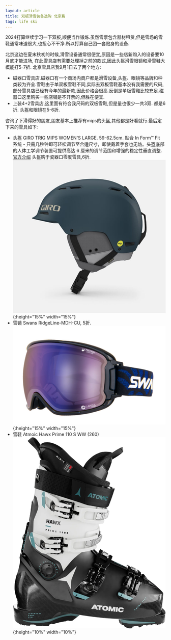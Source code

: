 ```yaml
---
layout: article
title: 双板滑雪装备选购 北京篇
tags: life ski
---
```


2024打算继续学习一下双板,顺便当作锻炼.虽然雪票包含器材租赁,但是雪场的雪鞋通常味道很大,也担心不干净.所以打算自己团一套贴身的设备.

<!--more-->

北京这边在夏末秋初的时候,滑雪设备通常很便宜,原因是一些店新购入的设备要10月底才能进场,
在此雪具店有需要处理掉之前的款式,因此头盔滑雪眼镜和滑雪鞋大概能打5-7折.
北京雪具店我9月1日去了两个地方:
- 磁器口雪具店.磁器口有一个商场内商户都是滑雪设备,头盔、眼镜等品牌和种类较为齐全.雪鞋由于单双板雪鞋不同,实际去双板雪鞋基本没有我需要的尺码,部分雪具店已经有今年的最新款,因此价格会很高.反倒是单板雪鞋比较充足.磁器口这里购买一些店铺是不开票的,但胜在便宜.
- 上装4+2雪具店,这里面有符合我尺码的双板雪鞋,但是量也很少一共3双. 都是6折. 头盔和眼镜在5-6折.


咨询了下滑得好的朋友,朋友基本上推荐有mips的头盔,其他都是好看就行.最后定下来的雪具如下:

- 头盔 GIRO TRIG MIPS WOMEN'S LARGE. 59-62.5cm. 贴合 In Form™ Fit 系统 - 只需几秒钟即可轻松调节至合适尺寸，即使戴着手套也无妨。头盔底部的人体工学调节装置可提供高达 6 厘米的调节范围和增强的稳定性垂直调整. [官方介绍](https://www.giro.com/p/trig-mips-snow-helmet/200000000400000052.html) 头盔购于瓷器口零度雪具,6折.
![头盔图片](/imgs/ski-related/giro-trig-mips-snow-helmet-matte-harbor-blue-left.jpg){:height="15%" width="15%"}
- 雪镜 Swans RidgeLine-MDH-CU, 5折.
![雪镜](/imgs/ski-related/swans.jpeg){:height="15%" width="15%"}
- 雪鞋 Atmoic Hawx Prime 110 S WW (260) 
![雪鞋](/imgs//ski-related/hwax-prime-110SGW.webp){:height="10%" width="10%"}